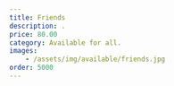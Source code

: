 ```yaml
---
title: Friends
description: .
price: 80.00
category: Available for all.
images: 
    - /assets/img/available/friends.jpg
order: 5000
---
```

